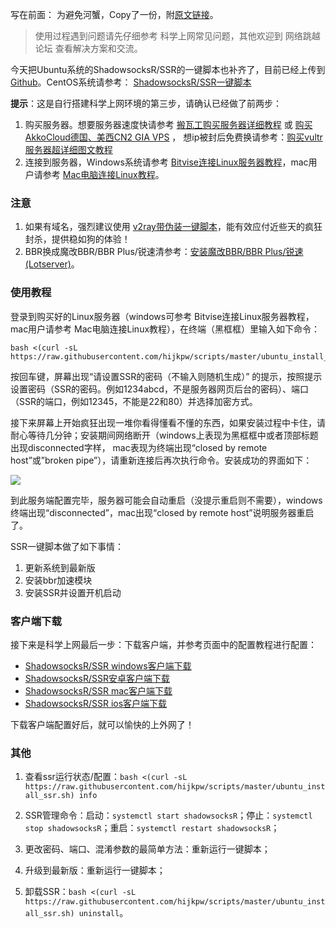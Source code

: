 写在前面： 为避免河蟹，Copy了一份，附[原文链接](https://hijk.art/ubuntu-shadowsocksr-ssr-one-click-script/)。

> 使用过程遇到问题请先仔细参考 科学上网常见问题，其他欢迎到 网络跳越论坛 查看解决方案和交流。

今天把Ubuntu系统的ShadowsocksR/SSR的一键脚本也补齐了，目前已经上传到 [Github](https://github.com/hijkpw/scripts)。CentOS系统请参考： [ShadowsocksR/SSR一键脚本](https://hijk.art/shadowsocksr-ssr-one-click-script/)

**提示**：这是自行搭建科学上网环境的第三步，请确认已经做了前两步：

1. 购买服务器。想要服务器速度快请参考 [搬瓦工购买服务器详细教程](https://hijk.art/bandwagonghost-buy-vps-tutorial/) 或 [购买AkkoCloud德国、美西CN2 GIA VPS](https://www.akkocloud.com/aff.php?aff=122&gid=7) ，
想ip被封后免费换请参考：[购买vultr服务器超详细图文教程](https://hijk.art/vultr-buy-vps-tutorial/)
2. 连接到服务器，Windows系统请参考 [Bitvise连接Linux服务器教程](https://hijk.art/bitvise-connect-linux-server-tutorial/)，mac用户请参考 [Mac电脑连接Linux教程](https://hijk.art/mac-connect-to-linux-tutorial/)。

### 注意

1. 如果有域名，强烈建议使用 [v2ray带伪装一键脚本](https://hijk.art/v2ray-one-click-script-with-mask/)，能有效应付近些天的疯狂封杀，提供稳如狗的体验！
2. BBR换成魔改BBR/BBR Plus/锐速清参考：[安装魔改BBR/BBR Plus/锐速(Lotserver)](https://hijk.art/install-bbr-plus-lotserver/)。

### 使用教程

登录到购买好的Linux服务器（windows可参考 Bitvise连接Linux服务器教程，mac用户请参考 Mac电脑连接Linux教程），在终端（黑框框）里输入如下命令：

    bash <(curl -sL https://raw.githubusercontent.com/hijkpw/scripts/master/ubuntu_install_ssr.sh)

按回车键，屏幕出现“请设置SSR的密码（不输入则随机生成）” 的提示，按照提示设置密码（SSR的密码。例如1234abcd，不是服务器网页后台的密码）、端口（SSR的端口，例如12345，不能是22和80）并选择加密方式。

接下来屏幕上开始疯狂出现一堆你看得懂看不懂的东西，如果安装过程中卡住，请耐心等待几分钟；安装期间网络断开（windows上表现为黑框框中或者顶部标题出现disconnected字样，
mac表现为终端出现“closed by remote host”或”broken pipe”），请重新连接后再次执行命令。安装成功的界面如下：

![](https://hijk.art/wp-content/uploads/2020/02/ubuntu-ssr%E6%88%90%E5%8A%9F%E6%8F%90%E7%A4%BA%E4%BF%A1%E6%81%AF.png?v=1596264715)

到此服务端配置完毕，服务器可能会自动重启（没提示重启则不需要），windows终端出现“disconnected”，mac出现“closed by remote host”说明服务器重启了。

SSR一键脚本做了如下事情：

1. 更新系统到最新版
2. 安装bbr加速模块
3. 安装SSR并设置开机启动

### 客户端下载

接下来是科学上网最后一步：下载客户端，并参考页面中的配置教程进行配置：

* [ShadowsocksR/SSR windows客户端下载](https://hijk.art/shadowsockr-shadowsocksr-ssr-windows-client-download/)
* [ShadowsocksR/SSR安卓客户端下载](https://hijk.art/shadowsockr-shadowsocksr-ssr-android-client-download/)
* [ShadowsocksR/SSR mac客户端下载](https://hijk.art/shadowsockr-shadowsocksr-ssr-mac-client-download/)
* [ShadowsocksR/SSR ios客户端下载](https://hijk.art/shadowsock-shadowsocksr-ssr-ios-client-download/)

下载客户端配置好后，就可以愉快的上外网了！

### 其他

1. 查看ssr运行状态/配置：`bash <(curl -sL https://raw.githubusercontent.com/hijkpw/scripts/master/ubuntu_install_ssr.sh) info`

2. SSR管理命令：启动：`systemctl start shadowsocksR`；停止：`systemctl stop shadowsocksR`；重启：`systemctl restart shadowsocksR`；

3. 更改密码、端口、混淆参数的最简单方法：重新运行一键脚本；

4. 升级到最新版：重新运行一键脚本；

5. 卸载SSR：`bash <(curl -sL https://raw.githubusercontent.com/hijkpw/scripts/master/ubuntu_install_ssr.sh) uninstall`。
